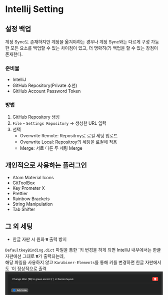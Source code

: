 # Intellij Setting

## 설정 백업

계정 Sync도 존재하지만 계정을 옮겨야하는 경우나 계정 Sync와는 다르게 구성 가능한 모든 요소를 백업할 수 있는 차이점이 있고, 더 명확히(?) 백업을 할 수 있는 장점이 존재한다.

### 준비물

- IntelliJ
- GitHub Repository(Private 추천)
- GitHub Account Password Token

### 방법

1. GitHub Repository 생성
2. `File` - `Settings Repository` -> 생성한 URL 입력
3. 선택
    - Overwrite Remote: Repositroy로 로컬 세팅 업로드
    - Overwrite Local: Repositroy의 세팅을 로컬에 적용
    - Merge: 서로 다른 두 세팅 Merge

## 개인적으로 사용하는 플러그인

- Atom Material Icons
- GitToolBox
- Key Prometer X
- Prettier
- Rainbow Brackets
- String Manipulation
- Tab Shifter

## 그 외 세팅

- 한글 자판 시 원화 `₩` 출력 방지

`DefaultkeyBinding.dict` 파일을 통한 \`키 변경을 하게 되면 IntelliJ 내부에서는 한글 자판에선 그대로 `₩`가 출력되는데,  
해당 파일을 사용하지 않고 `Karabiner-Elements`를 통해 키를 변경하면 한글 자판에서도 \`이 정상적으로 출력
![img.png](../image/karabiner.png)